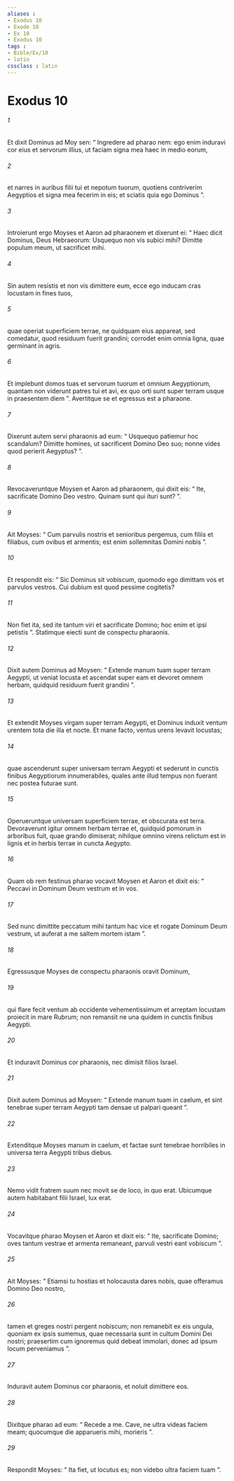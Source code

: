```yaml
---
aliases : 
- Exodus 10
- Exode 10
- Ex 10
- Exodus 10
tags : 
- Bible/Ex/10
- latin
cssclass : latin
---
```


# Exodus 10

###### 1
Et dixit Dominus ad Moy sen: “ Ingredere ad pharao nem: ego enim induravi cor eius et servorum illius, ut faciam signa mea haec in medio eorum, 
###### 2
et narres in auribus filii tui et nepotum tuorum, quotiens contriverim Aegyptios et signa mea fecerim in eis; et sciatis quia ego Dominus ”.
###### 3
Introierunt ergo Moyses et Aaron ad pharaonem et dixerunt ei: “ Haec dicit Dominus, Deus Hebraeorum: Usquequo non vis subici mihi? Dimitte populum meum, ut sacrificet mihi. 
###### 4
Sin autem resistis et non vis dimittere eum, ecce ego inducam cras locustam in fines tuos, 
###### 5
quae operiat superficiem terrae, ne quidquam eius appareat, sed comedatur, quod residuum fuerit grandini; corrodet enim omnia ligna, quae germinant in agris. 
###### 6
Et implebunt domos tuas et servorum tuorum et omnium Aegyptiorum, quantam non viderunt patres tui et avi, ex quo orti sunt super terram usque in praesentem diem ”. Avertitque se et egressus est a pharaone.
###### 7
Dixerunt autem servi pharaonis ad eum: “ Usquequo patiemur hoc scandalum? Dimitte homines, ut sacrificent Domino Deo suo; nonne vides quod perierit Aegyptus? ”. 
###### 8
Revocaveruntque Moysen et Aaron ad pharaonem, qui dixit eis: “ Ite, sacrificate Domino Deo vestro. Quinam sunt qui ituri sunt? ”. 
###### 9
Ait Moyses: “ Cum parvulis nostris et senioribus pergemus, cum filiis et filiabus, cum ovibus et armentis; est enim sollemnitas Domini nobis ”. 
###### 10
Et respondit eis: “ Sic Dominus sit vobiscum, quomodo ego dimittam vos et parvulos vestros. Cui dubium est quod pessime cogitetis? 
###### 11
Non fiet ita, sed ite tantum viri et sacrificate Domino; hoc enim et ipsi petistis ”. Statimque eiecti sunt de conspectu pharaonis.
###### 12
Dixit autem Dominus ad Moysen: “ Extende manum tuam super terram Aegypti, ut veniat locusta et ascendat super eam et devoret omnem herbam, quidquid residuum fuerit grandini ”. 
###### 13
Et extendit Moyses virgam super terram Aegypti, et Dominus induxit ventum urentem tota die illa et nocte. Et mane facto, ventus urens levavit locustas; 
###### 14
quae ascenderunt super universam terram Aegypti et sederunt in cunctis finibus Aegyptiorum innumerabiles, quales ante illud tempus non fuerant nec postea futurae sunt. 
###### 15
Operueruntque universam superficiem terrae, et obscurata est terra. Devoraverunt igitur omnem herbam terrae et, quidquid pomorum in arboribus fuit, quae grando dimiserat; nihilque omnino virens relictum est in lignis et in herbis terrae in cuncta Aegypto.
###### 16
Quam ob rem festinus pharao vocavit Moysen et Aaron et dixit eis: “ Peccavi in Dominum Deum vestrum et in vos. 
###### 17
Sed nunc dimittite peccatum mihi tantum hac vice et rogate Dominum Deum vestrum, ut auferat a me saltem mortem istam ”. 
###### 18
Egressusque Moyses de conspectu pharaonis oravit Dominum, 
###### 19
qui flare fecit ventum ab occidente vehementissimum et arreptam locustam proiecit in mare Rubrum; non remansit ne una quidem in cunctis finibus Aegypti. 
###### 20
Et induravit Dominus cor pharaonis, nec dimisit filios Israel. 
###### 21
Dixit autem Dominus ad Moysen: “ Extende manum tuam in caelum, et sint tenebrae super terram Aegypti tam densae ut palpari queant ”. 
###### 22
Extenditque Moyses manum in caelum, et factae sunt tenebrae horribiles in universa terra Aegypti tribus diebus. 
###### 23
Nemo vidit fratrem suum nec movit se de loco, in quo erat. Ubicumque autem habitabant filii Israel, lux erat.
###### 24
Vocavitque pharao Moysen et Aaron et dixit eis: “ Ite, sacrificate Domino; oves tantum vestrae et armenta remaneant, parvuli vestri eant vobiscum ”. 
###### 25
Ait Moyses: “ Etiamsi tu hostias et holocausta dares nobis, quae offeramus Domino Deo nostro, 
###### 26
tamen et greges nostri pergent nobiscum; non remanebit ex eis ungula, quoniam ex ipsis sumemus, quae necessaria sunt in cultum Domini Dei nostri; praesertim cum ignoremus quid debeat immolari, donec ad ipsum locum perveniamus ”.
###### 27
Induravit autem Dominus cor pharaonis, et noluit dimittere eos. 
###### 28
Dixitque pharao ad eum: “ Recede a me. Cave, ne ultra videas faciem meam; quocumque die apparueris mihi, morieris ”. 
###### 29
Respondit Moyses: “ Ita fiet, ut locutus es; non videbo ultra faciem tuam ”.
